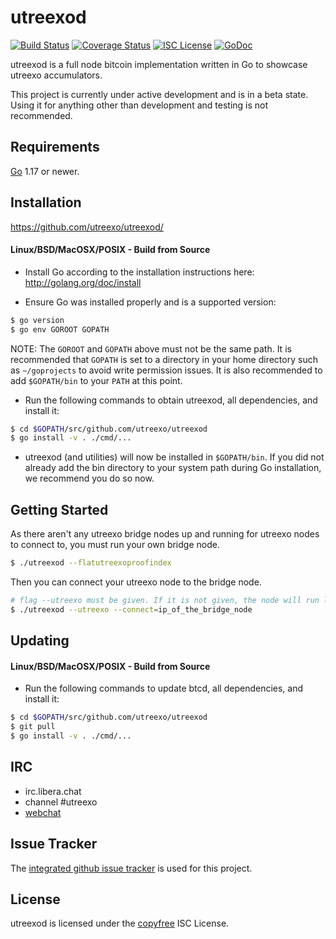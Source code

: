 utreexod
====

[![Build Status](https://github.com/utreexo/utreexod/workflows/Build%20and%20Test/badge.svg)](https://github.com/utreexo/utreexod/actions)
[![Coverage Status](https://coveralls.io/repos/github/utreexo/utreexod/badge.svg?branch=master)](https://coveralls.io/github/utreexo/utreexod?branch=main)
[![ISC License](https://img.shields.io/badge/license-ISC-blue.svg)](http://copyfree.org)
[![GoDoc](https://img.shields.io/badge/godoc-reference-blue.svg)](https://godoc.org/github.com/utreexo/utreexod)

utreexod is a full node bitcoin implementation written in Go to showcase utreexo accumulators.

This project is currently under active development and is in a beta state. Using it for anything other
than development and testing is not recommended.


## Requirements

[Go](http://golang.org) 1.17 or newer.

## Installation

https://github.com/utreexo/utreexod/

#### Linux/BSD/MacOSX/POSIX - Build from Source

- Install Go according to the installation instructions here:
  http://golang.org/doc/install

- Ensure Go was installed properly and is a supported version:

```bash
$ go version
$ go env GOROOT GOPATH
```

NOTE: The `GOROOT` and `GOPATH` above must not be the same path.  It is
recommended that `GOPATH` is set to a directory in your home directory such as
`~/goprojects` to avoid write permission issues.  It is also recommended to add
`$GOPATH/bin` to your `PATH` at this point.

- Run the following commands to obtain utreexod, all dependencies, and install it:

```bash
$ cd $GOPATH/src/github.com/utreexo/utreexod
$ go install -v . ./cmd/...
```

- utreexod (and utilities) will now be installed in ```$GOPATH/bin```.  If you did
  not already add the bin directory to your system path during Go installation,
  we recommend you do so now.

## Getting Started

As there aren't any utreexo bridge nodes up and running for utreexo nodes to
connect to, you must run your own bridge node.


```bash
$ ./utreexod --flatutreexoproofindex
```

Then you can connect your utreexo node to the bridge node.

```bash
# flag --utreexo must be given. If it is not given, the node will run like a normal bitcoin node.
$ ./utreexod --utreexo --connect=ip_of_the_bridge_node
```

## Updating

#### Linux/BSD/MacOSX/POSIX - Build from Source

- Run the following commands to update btcd, all dependencies, and install it:

```bash
$ cd $GOPATH/src/github.com/utreexo/utreexod
$ git pull
$ go install -v . ./cmd/...
```

## IRC

- irc.libera.chat
- channel #utreexo
- [webchat](https://web.libera.chat/gamja/?channels=utreexo)

## Issue Tracker

The [integrated github issue tracker](https://github.com/utreexo/utreexod/issues)
is used for this project.

## License

utreexod is licensed under the [copyfree](http://copyfree.org) ISC License.
